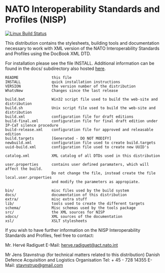 

# NATO Interoperability Standards and Profiles (NISP)

[![Linux Build Status](https://travis-ci.org/stavnstrup/nisp-tools.svg?branch=master)](https://travis-ci.org/stavnstrup/nisp-tools)

This distribution contains the stylesheets, building tools and
documentation necessary to work with XML version of the NATO
Interoperability Standards and Profiles using the DocBook XML DTD.

For installation please see the file INSTALL. Additional information
can be found in the docs/ subdirectory also hosted [here](https://stavnstrup.github.io/nisp-tools/).


```
README               this file
INSTALL              quick installation instructions
VERSION              the version number of the distribution
WhatsNew             Changes since the last release

build.bat            Win32 script file used to build the web-site and distribution
build.sh             Unix script file used to build the web-site and distribution
build.xml            configuration file for draft editions
build-final.xml      configuration file for final draft edition under IP-CaT silence procedure
build-release.xml    configuration file for approved and releasable edition
build.targets        [Generated - DO NOT MODIFY]
newbuild.xml         configuration file used to create build.targets
uuid-build.xml       configuration file used to create new UUID's

catalog.xml          XML catalog of all DTDs used in this distribution

user.properties      contains user defined paramaters, which will affect the build.
                     Do not change the file, instead create the file local.user.properties
                     and modify the parameters as appropiate.

bin/                 misc files used by the build system
docs/                documentation of this distribution
extra/               misc extra stuff
lib/                 tools used to create the different targets
schema/              Misc schemas used by the tools package
src/                 the XML sources for NISP
xdocs/               XML sources of the documentation
xsl/                 XSLT stylesheets
```


If you wish to have further information on the NISP Interoperability
Standards and Profiles, feel free to contact:

Mr. Hervé Radiguet
E-Mail: herve.radiguet@act.nato.int


Mr Jens Stavnstrup (for technical matters related to this distribution)
Danish Defence Acquisition and Logistics Organisation
Tel: + 45 - 728 14355
E-Mail: stavnstrup@gmail.com
